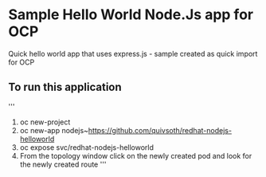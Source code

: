 # Sample Hello World Node.Js app for OCP
Quick hello world app that uses express.js - sample created as quick import for OCP

## To run this application
'''
1. oc new-project <project name>
2. oc new-app nodejs~https://github.com/quivsoth/redhat-nodejs-helloworld
3. oc expose svc/redhat-nodejs-helloworld
4. From the topology window click on the newly created pod and look for the newly created route
'''
